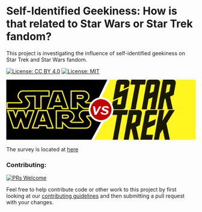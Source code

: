 # Self-Identified Geekiness: How is that related to Star Wars or Star Trek fandom?
This project is investigating the influence of self-identified geekiness on Star Trek and Star Wars fandom.

[![License: CC BY 4.0](https://img.shields.io/badge/License-CC%20BY%204.0-lightgrey.svg)](https://creativecommons.org/licenses/by/4.0/)  [![License: MIT](https://img.shields.io/badge/License-MIT-yellow.svg)](https://opensource.org/licenses/MIT) 

![](images/sw_vs_st.png)

The survey is located at [here](https://docs.google.com/forms/d/e/1FAIpQLSeqOI6W16UiiSh5LFngb5gjdM1ZHqsQ4zXytjOKEWQunqeUjA/viewform?usp=sf_link)

### Contributing:

[![PRs Welcome](https://img.shields.io/badge/PRs-welcome-brightgreen.svg?style=flat-square)](http://makeapullrequest.com) 

Feel free to help contribute code or other work to this project by first looking at our [contributing guidelines](CONTRIBUTING.md) and then submitting a pull request with your changes.
